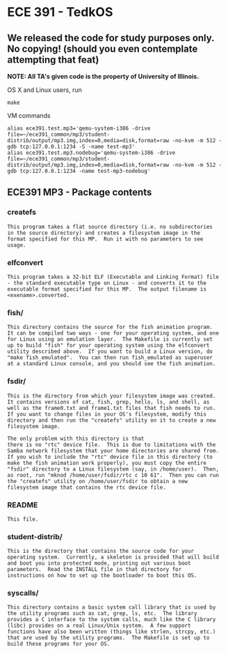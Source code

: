 # ECE 391 - TedkOS

## We released the code for study purposes only. No copying! (should you even contemplate attempting that feat)

**NOTE: All TA's given code is the property of University of Illinois.**


OS X and Linux users, run
```
make
```

VM commands
```
alias ece391.test.mp3='qemu-system-i386 -drive file=~/ece391_common/mp3/student-distrib/output/mp3.img,index=0,media=disk,format=raw -no-kvm -m 512 -gdb tcp:127.0.0.1:1234 -S -name test-mp3'
alias ece391.test.mp3.nodebug='qemu-system-i386 -drive file=~/ece391_common/mp3/student-distrib/output/mp3.img,index=0,media=disk,format=raw -no-kvm -m 512 -gdb tcp:127.0.0.1:1234 -name test-mp3-nodebug'
```

## ECE391 MP3 - Package contents

### createfs
    This program takes a flat source directory (i.e. no subdirectories
    in the source directory) and creates a filesystem image in the
    format specified for this MP.  Run it with no parameters to see
    usage.

### elfconvert
    This program takes a 32-bit ELF (Executable and Linking Format) file
    - the standard executable type on Linux - and converts it to the
    executable format specified for this MP.  The output filename is
    <exename>.converted.

### fish/
	This directory contains the source for the fish animation program.
	It can be compiled two ways - one for your operating system, and one
	for Linux using an emulation layer.  The Makefile is currently set
	up to build "fish" for your operating system using the elfconvert
	utility described above.  If you want to build a Linux version, do
	"make fish_emulated".  You can then run fish_emulated as superuser
	at a standard Linux console, and you should see the fish animation.

### fsdir/
	This is the directory from which your filesystem image was created.
	It contains versions of cat, fish, grep, hello, ls, and shell, as
	well as the frame0.txt and frame1.txt files that fish needs to run.
	If you want to change files in your OS's filesystem, modify this
	directory and then run the "createfs" utility on it to create a new
	filesystem image.

	The only problem with this directory is that
	there is no "rtc" device file.  This is due to limitations with the
	Samba network filesystem that your home directories are shared from.
	If you wish to include the "rtc" device file in this directory (to
	make the fish animation work properly), you must copy the entire
	"fsdir" directory to a Linux filesystem (say, in /home/user).  Then,
	as root, run "mknod /home/user/fsdir/rtc c 10 61".  Then you can run
	the "createfs" utility on /home/user/fsdir to obtain a new
	filesystem image that contains the rtc device file.

### README
    This file.

### student-distrib/
    This is the directory that contains the source code for your
    operating system.  Currently, a skeleton is provided that will build
    and boot you into protected mode, printing out various boot
    parameters.  Read the INSTALL file in that directory for
    instructions on how to set up the bootloader to boot this OS.

### syscalls/
    This directory contains a basic system call library that is used by
    the utility programs such as cat, grep, ls, etc.  The library
    provides a C interface to the system calls, much like the C library
    (libc) provides on a real Linux/Unix system.  A few support
    functions have also been written (things like strlen, strcpy, etc.)
    that are used by the utility programs.  The Makefile is set up to
	build these programs for your OS.
